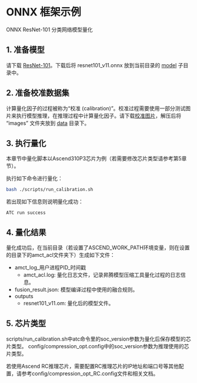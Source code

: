 # ONNX 框架示例

ONNX ResNet-101 分类网络模型量化

## 1. 准备模型

请下载 [ResNet-101](https://obs-9be7.obs.cn-east-2.myhuaweicloud.com/models/amct_acl/resnet101_v11.onnx)。下载后将 resnet101_v11.onnx 放到当前目录的 [model](./model/) 子目录中。

## 2. 准备校准数据集

计算量化因子的过程被称为“校准 (calibration)”。校准过程需要使用一部分测试图片来执行模型推理，在推理过程中计算量化因子。请下载[校准图片](https://obs-9be7.obs.cn-east-2.myhuaweicloud.com/models/amct_acl/classification/imagenet_calibration.tar.gz)，解压后将 “images” 文件夹放到 [data](./data/) 目录下。

## 3. 执行量化

本章节中量化脚本以Ascend310P3芯片为例（若需要修改芯片类型请参考第5章节）。

执行如下命令进行量化：

```bash
bash ./scripts/run_calibration.sh
```

若出现如下信息则说明量化成功：

```none
ATC run success
```

## 4. 量化结果

量化成功后，在当前目录（若设置了ASCEND_WORK_PATH环境变量，则在设置的目录下的amct_acl文件夹下）生成如下文件：

+ amct_log_用户进程PID_时间戳
  + amct_acl.log: 量化日志文件，记录昇腾模型压缩工具量化过程的日志信息。
+ fusion_result.json: 模型编译过程中使用的融合规则。
+ outputs
  + resnet101_v11.om: 量化后的模型文件。

## 5. 芯片类型
scripts/run_calibration.sh中atc命令里的soc_version参数为量化后保存模型的芯片类型。
config/compression_opt.config中的soc_version参数为推理使用的芯片类型。

若使用Ascend RC推理芯片，需要配置RC推理芯片的IP地址和端口号等其他配置，请参考config/compression_opt_RC.config文件和相关文档。